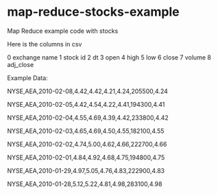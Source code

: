 # map-reduce-stocks-example
Map Reduce example code with stocks

Here is the columns in csv

0 exchange name
1 stock id
2 dt
3 open
4 high
5 low
6 close
7 volume
8 adj_close

Example Data:

NYSE,AEA,2010-02-08,4.42,4.42,4.21,4.24,205500,4.24

NYSE,AEA,2010-02-05,4.42,4.54,4.22,4.41,194300,4.41

NYSE,AEA,2010-02-04,4.55,4.69,4.39,4.42,233800,4.42

NYSE,AEA,2010-02-03,4.65,4.69,4.50,4.55,182100,4.55

NYSE,AEA,2010-02-02,4.74,5.00,4.62,4.66,222700,4.66

NYSE,AEA,2010-02-01,4.84,4.92,4.68,4.75,194800,4.75

NYSE,AEA,2010-01-29,4.97,5.05,4.76,4.83,222900,4.83

NYSE,AEA,2010-01-28,5.12,5.22,4.81,4.98,283100,4.98




